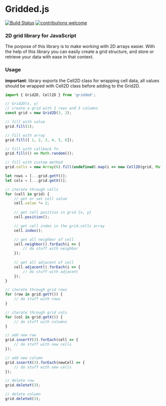 # Gridded.js
[![Build Status](https://travis-ci.com/pirtwo/griddedjs.svg?branch=master)](https://travis-ci.com/pirtwo/griddedjs)
[![contributions welcome](https://img.shields.io/badge/contributions-welcome-brightgreen.svg?style=flat)](https://github.com/pirtwo/griddedjs/issues)
[](https://img.shields.io/github/license/pirtwo/griddedjs)


### 2D grid library for JavaScript
The porpose of this library is to make working with 2D arrays easier. With the help of this library you can
easily create a grid structure, and store or retrieve your data with ease in that context.

### Usage
**important**: library exports the Cell2D class for wrapping cell data, all values should be wrapped with Cell2D class before adding to the Grid2D.

```javascript
import { Grid2D, Cell2D } from 'gridded';

// Grid2D(x, y)
// create a grid with 2 rows and 3 columns
const grid = new Grid2D(3, 2);

// fill with value
grid.fill(1);

// fill with array
grid.fill([ 1, 2, 3, 4, 5, 6]); 

// fill with callback fn
grid.fill(() => Math.random());

// fill with custom method
grid.cells = new Array(6).fill(undefined).map(i => new Cell2D(grid, Math.random()));

let rows = [...grid.getY()];
let cols = [...grid.getX()];

// iterate through cells
for (cell in grid) {
    // get or set cell value
    cell.value *= 2;
    
    // get cell position in grid {x, y}
    cell.position();

    // get cell index in the grid.cells array
    cell.index();

    // get all neighbor of cell
    cell.neighbor().forEach(i => { 
        // do stuff with neighbor
    });
    
    // get all adjacent of cell
    cell.adjacent().forEach(i => { 
        // do stuff with adjacent
    });
}

// iterate through grid rows
for (row in grid.getY()) {
    // do stuff with rows
}

// iterate through grid cols
for (col in grid.getX()) {
    // do stuff with columns
}

// add new row
grid.insertY(3).forEach(cell => {
    // do stuff with new cells
});

// add new column
grid.insertX(3).forEach(newCell => {
    // do stuff with new cells
});

// delete row
grid.deleteY(3);

// delete column
grid.deleteX(3);
```

